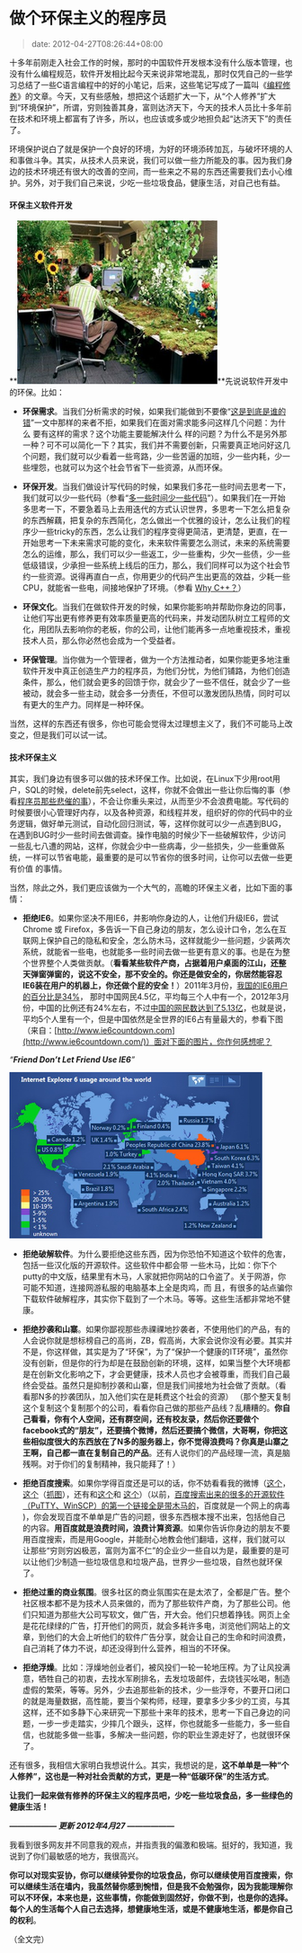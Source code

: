 # 做个环保主义的程序员
>date: 2012-04-27T08:26:44+08:00


十多年前刚走入社会工作的时候，那时的中国软件开发根本没有什么版本管理，也没有什么编程规范，软件开发相比起今天来说非常地混乱，那时仅凭自己的一些学习总结了一些C语言编程中的好的小笔记，后来，这些笔记写成了一篇叫《[编程修养](http://blog.csdn.net/haoel/article/details/2872)》的文章。今天，又有些感触，想把这个话题扩大一下，从“个人修养”扩大到“环境保护”，所谓，穷则独善其身，富则达济天下，今天的技术人员比十多年前在技术和环境上都富有了许多，所以，也应该或多或少地担负起“达济天下”的责任了。


环境保护说白了就是保护一个良好的环境，为好的环境添砖加瓦，与破坏环境的人和事做斗争。其实，从技术人员来说，我们可以做一些力所能及的事。因为我们身边的技术环境还有很大的改善的空间，而一些来之不易的东西还需要我们去小心维护。另外，对于我们自己来说，少吃一些垃圾食品，健康生活，对自己也有益。


#### 环保主义软件开发


**![](/assets/images/Green-Computing.jpg "Green Computing")**先说说软件开发中的环保。比如：


* **环保需求**。当我们分析需求的时候，如果我们能做到不要像“[这是到底是谁的错](https://coolshell.cn/articles/7126.html "这到底是谁之错？")”一文中那样的来者不拒，如果我们在面对需求能多问这样几个问题：为什么 要有这样的需求？这个功能主要能解决什么 样的问题？为什么不是另外那一种？可不可以简化一下？其实，我们并不需要创新，只需要真正地问好这几个问题，我们就可以少看着一些弯路，少一些苦逼的加班，少一些内耗，少一些埋怨，也就可以为这个社会节省下一些资源，从而环保。



* **环保开发**。当我们做设计写代码的时候，如果我们多花一些时间去思考一下，我们就可以少一些代码（参看“[多一些时间少一些代码](https://coolshell.cn/articles/5686.html "多些时间能少写些代码")”）。如果我们在一开始多思考一下，不要急着马上去用迭代的方式认识世界，多思考一下怎么把复杂的东西解藕，把复杂的东西简化，怎么做出一个优雅的设计，怎么让我们的程序少一些tricky的东西，怎么让我们的程序变得更简洁，更清楚，更直，在一开始思考一下未来需求可能的变化，未来软件需要怎么测试，未来的系统需要怎么的运维，那么，我们可以少一些返工，少一些重构，少欠一些债，少一些低级错误，少承担一些系统上线后的压力，那么，我们同样可以为这个社会节约一些资源。说得再直白一点，你用更少的代码产生出更高的效益，少耗一些CPU，就能省一些电，间接地保护了环境。（参看 [Why C++？](https://coolshell.cn/articles/6548.html "Why C++ ? 王者归来")）



* **环保文化**。当我们在做软件开发的时候，如果你能影响并帮助你身边的同事，让他们写出更有修养更有效率质量更高的代码来，并发动团队树立工程师的文化，用团队去影响你的老板，你的公司，让他们能再多一点地重视技术，重视技术人员，那么你必然也会成为一个受益者。



* **环保管理**。当你做为一个管理者，做为一个方法推动者，如果你能更多地注重软件开发中真正创造生产力的程序员，为他们分忧，为他们铺路，为他们创造条件，那么，他们就会更多的回馈于你，就会少了一些不信任，就会少了一些被动，就会多一些主动，就会多一分责任，不但可以激发团队热情，同时可以有更大的生产力。同样是一种环保。


当然，这样的东西还有很多，你也可能会觉得太过理想主义了，我们不可能马上改变之，但是我们可以试一试。


#### 技术环保主义


其实，我们身边有很多可以做的技术环保工作。比如说，在Linux下少用root用户，SQL的时候，delete前先select，这样，你就不会做出一些让你后悔的事（参看[程序员那些悲催的事](https://coolshell.cn/articles/3980.html "程序员那些悲催的事儿")），不会让你重头来过，从而至少不会浪费电能。写代码的时候要很小心管理好内存，以及各种资源，和线程并发，组织好的你的代码中的业务逻辑，做好单元测试，自动化回归测试，等，这样你就可以少一点遇到BUG，在遇到BUG时少一些时间去做调查。操作电脑的时候少下一些破解软件，少访问一些乱七八遭的网站，这样，你就会少中一些病毒，少一些损失，少一些重做系统，一样可以节省电能，最重要的是可以节省你的很多时间，让你可以去做一些更有价值 的事情。


当然，除此之外，我们更应该做为一个大气的，高瞻的环保主义者，比如下面的事情：


* **拒绝IE6**。如果你坚决不用IE6，并影响你身边的人，让他们升级IE6，尝试Chrome 或 Firefox，多告诉一下自己身边的朋友，怎么设计口令，怎么在互联网上保护自己的隐私和安全，怎么防木马，这样就能少一些问题，少装两次系统，就能省一些电，也就能多一些时间去做一些更有意义的事。也是在为整个世界整个人类做贡献。（**看看某些软件产商，占据着用户桌面的江山，还整天弹窗弹窗的，说这不安全，那不安全的。你还是做安全的，你居然能容忍IE6装在用户的机器上，你还做个屁的安全！**）2011年3月份，[我国的IE6用户的百分比是34%](https://coolshell.cn/articles/3921.html "中国仍是IE6的重灾区")， 那时中国网民4.5亿，平均每三个人中有一个，2012年3月份，中国的比例还有24%左右，不过[中国的网民数达到了5.13亿](http://it.sohu.com/20120116/n332237326.shtml)，也就是说，平均5个人里有一个，但是中国依然是全世界的IE6占有量最大的，参看下图（来自：[http://www.ie6countdown.com](http://www.ie6countdown.com/)）面对下面的图片，你作何感想呢？


*“**Friend Don’t Let Friend Use IE6**”*


[![](/assets/images/iecountdown2012.jpg "The Internet Explorer 6 Countdown")](http://www.ie6countdown.com)

* **拒绝破解软件**。为什么要拒绝这些东西，因为你恐怕不知道这个软件的危害，包括一些汉化版的开源软件。这些软件中都会带 一些木马，比如：你下个putty的中文版，结果里有木马，人家就把你网站的口令盗了。关于网游，你可能不知道，连接网游私服的电脑基本上全是肉鸡，而 且，有很多的站点骗你下载软件破解程序，其实你下载到了一个木马。等等。这些生活都非常地不健康。


* **拒绝抄袭和山寨**。如果你鄙视那些赤祼祼地抄袭者，不使用他们的产品，有的人会说你就是想标榜自己的高尚，ZB，假高尚，大家会说你没有必要。其实并不是，你这样做，其实是为了“环保”，为了“保护一个健康的IT环境”，虽然你没有创新，但是你的行为却是在鼓励创新的环境，这样，如果当整个大环境都是在创新文化影响之下，才会更健康，技术人员也才会被尊重，而我们自己最终会受益。虽然只是抑制抄袭和山寨，但是我们间接地为社会做了贡献。（看看那N多的抄袭团队，加入他们实在是耗费这个社会的资源） （那个整天复制这个复制这个复制那个的公司，看看你自己做的那些产品线？乱糟糟的。**你自己看看，你有个人空间，还有群空间，还有校友录，然后你还要做个facebook式的“朋友”，还要搞个微博，然后还要搞个微信，大哥啊，你把这些相似度很大的东西放在了N多的服务器上，你不觉得浪费吗？你真是山寨之王啊，自己都一直在复制自己的产品**。还有人说你们的产品经理一流，真是脑残啊。对于你们的复制精神，我只能拜了！）


* **拒绝百度搜索**。如果你学得百度还是可以的话，你不妨看看我的微博（[这个](http://weibo.com/1401880315/ybN502xZ9)，[这个](http://weibo.com/1401880315/ye6wNFTUW)（[抓图](http://weibo.com/1401880315/ye6E0a4zN)），还有和[这个](http://weibo.com/1401880315/yfC4yzonW)和 [这个](http://weibo.com/1401880315/zlS3IbbEH)）（以前，[百度搜索出来的很多的开源软件（PuTTY、WinSCP）的第一个链接全是带木马的](http://www.techweb.com.cn/it/2012-01-31/1145906.shtml)，百度就是一个网上的病毒 )，你会发现百度不单单是广告的问题，很多东西根本搜不出来，包括他自己的内容。**用百度就是浪费时间，浪费计算资源**。如果你告诉你身边的朋友不要用百度搜索，而是用Google，并能耐心地教会他们翻墙，这样，我们就可以让那些“穷则穷凶极恶，富则为富不仁”的企业少一些自以为是，最重要的是可以让他们少制造一些垃圾信息和垃圾产品，世界少一些垃圾，自然也就环保了。


* **拒绝过重的商业氛围**。很多社区的商业氛围实在是太浓了，全都是广告。整个社区根本都不是为技术人员来做的，而为了那些软件产商，为了那些公司。他们只知道为那些大公司写软文，做广告，开大会。他们只想着挣钱。网页上全是花花绿绿的广告，打开他们的网页，就会多耗许多电，浏览他们网站上的文章，到他们的大会上听他们的软件广告分享，就会让自己的生命和时间浪费，自己消耗了体力不说，却还没得到什么营养，相当的不环保。


* **拒绝浮燥**。比如：浮燥地创业者们，被风投们一轮一轮地压榨。为了让风投满意，牺牲自己的初衷，去找水军刷排名，去发垃圾邮件，去烧钱买吆喝，制造虚假的繁荣，等等。另外，少去追那些新的技术，少一些浮夸，不要开口闭口的就是海量数据，高性能，要当个架构师，经理，要拿多少多少的工资，与其这样，还不如多静下心来研究一下那些十来年的技术，思考一下自己身边的问题，一步一步走踏实，少摔几个跟头，这样，你也就能多一些能力，多一些自信，也就能多做一些事，多解决一些问题，你的职业生源走好了，也就很环保了。


还有很多，我相信大家明白我想说什么。其实，我想说的是，**这不单单是一种“个人修养”，这也是一种对社会贡献的方式，更是一种“低碳环保”的生活方式**。


**让我们一起来做有修养的环保主义的程序员吧，少吃一些垃圾食品，多一些绿色的健康生活！**


***—————— 更新 2012年4月27 ——————***


我看到很多网友并不同意我的观点，并指责我的偏激和极端。挺好的，我知道，我说到了你们最敏感的地方，我很高兴。


**你可以对现实妥协，你可以继续钟爱你的垃圾食品，你可以继续使用百度搜索，你可以继续生活在墙内，我虽然替你感到惋惜，但是我不会勉强你，因为我能理解你可以不环保，本来也是，这些事情，你能做到固然好，你做不到，也是你的选择。每个人的生活每个人自己去选择，想健康地生活，或是不健康地生活，都是你自己的权利**。


（全文完）





